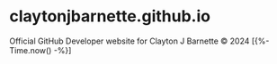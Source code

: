 # claytonjbarnette.github.io
Official GitHub Developer website for Clayton J Barnette &copy; 2024 [{%- Time.now() -%}]
